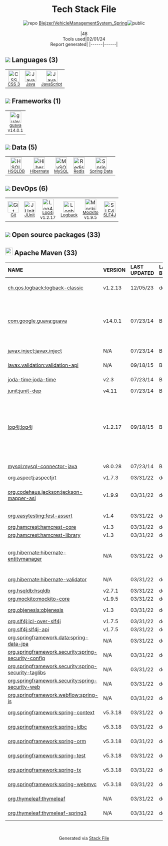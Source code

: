 <!--
&lt;--- Readme.md Snippet without images Start ---&gt;
## Tech Stack
Blejzer/VehicleManagementSystem_Spring is built on the following main stack:

- [Java](https://www.java.com) – Languages
- [MySQL](http://www.mysql.com) – Databases
- [Redis](http://redis.io/) – In-Memory Databases
- [JavaScript](https://developer.mozilla.org/en-US/docs/Web/JavaScript) – Languages
- [Hibernate](http://hibernate.org/) – Object Relational Mapper (ORM)
- [JUnit](http://junit.org/) – Testing Frameworks
- [Mockito](https://site.mockito.org/) – Testing Frameworks
- [Log4j](https://logging.apache.org/log4j/2.x/) – Logging Tools
- [SLF4J](http://slf4j.org/) – Log Management
- [Logback](https://logback.qos.ch/) – Log Management
- [guava](https://github.com/google/guava) – Java Tools
- [HSQLDB](http://hsqldb.org) – Databases
- [Spring Data](https://spring.io/projects/spring-data) – Database Tools

Full tech stack [here](/techstack.md)

&lt;--- Readme.md Snippet without images End ---&gt;

&lt;--- Readme.md Snippet with images Start ---&gt;
## Tech Stack
Blejzer/VehicleManagementSystem_Spring is built on the following main stack:

- <img width='25' height='25' src='https://img.stackshare.io/service/995/K85ZWV2F.png' alt='Java'/> [Java](https://www.java.com) – Languages
- <img width='25' height='25' src='https://img.stackshare.io/service/1025/logo-mysql-170x170.png' alt='MySQL'/> [MySQL](http://www.mysql.com) – Databases
- <img width='25' height='25' src='https://img.stackshare.io/service/1031/default_cbce472cd134adc6688572f999e9122b9657d4ba.png' alt='Redis'/> [Redis](http://redis.io/) – In-Memory Databases
- <img width='25' height='25' src='https://img.stackshare.io/service/1209/javascript.jpeg' alt='JavaScript'/> [JavaScript](https://developer.mozilla.org/en-US/docs/Web/JavaScript) – Languages
- <img width='25' height='25' src='https://img.stackshare.io/service/1756/1uNl_IZX.png' alt='Hibernate'/> [Hibernate](http://hibernate.org/) – Object Relational Mapper (ORM)
- <img width='25' height='25' src='https://img.stackshare.io/service/2020/874086.png' alt='JUnit'/> [JUnit](http://junit.org/) – Testing Frameworks
- <img width='25' height='25' src='https://img.stackshare.io/service/2021/4y634TJm_400x400.jpg' alt='Mockito'/> [Mockito](https://site.mockito.org/) – Testing Frameworks
- <img width='25' height='25' src='https://img.stackshare.io/service/2804/Coralogix-log4j-integration.jpg' alt='Log4j'/> [Log4j](https://logging.apache.org/log4j/2.x/) – Logging Tools
- <img width='25' height='25' src='https://img.stackshare.io/service/2805/05518ecaa42841e834421e9d6987b04f_400x400.png' alt='SLF4J'/> [SLF4J](http://slf4j.org/) – Log Management
- <img width='25' height='25' src='https://img.stackshare.io/service/2923/05518ecaa42841e834421e9d6987b04f_400x400.png' alt='Logback'/> [Logback](https://logback.qos.ch/) – Log Management
- <img width='25' height='25' src='https://img.stackshare.io/service/2970/wBjKn0ol.png' alt='guava'/> [guava](https://github.com/google/guava) – Java Tools
- <img width='25' height='25' src='https://img.stackshare.io/service/6958/yQ4763oZ_400x400.jpg' alt='HSQLDB'/> [HSQLDB](http://hsqldb.org) – Databases
- <img width='25' height='25' src='https://img.stackshare.io/service/7624/IG6D4Ro2_400x400.png' alt='Spring Data'/> [Spring Data](https://spring.io/projects/spring-data) – Database Tools

Full tech stack [here](/techstack.md)

&lt;--- Readme.md Snippet with images End ---&gt;
-->
<div align="center">

# Tech Stack File
![](https://img.stackshare.io/repo.svg "repo") [Blejzer/VehicleManagementSystem_Spring](https://github.com/Blejzer/VehicleManagementSystem_Spring)![](https://img.stackshare.io/public_badge.svg "public")
<br/><br/>
|48<br/>Tools used|02/01/24 <br/>Report generated|
|------|------|
</div>

## <img src='https://img.stackshare.io/languages.svg'/> Languages (3)
<table><tr>
  <td align='center'>
  <img width='36' height='36' src='https://img.stackshare.io/service/6727/css.png' alt='CSS 3'>
  <br>
  <sub><a href="https://developer.mozilla.org/en-US/docs/Web/CSS/CSS3">CSS 3</a></sub>
  <br>
  <sub></sub>
</td>

<td align='center'>
  <img width='36' height='36' src='https://img.stackshare.io/service/995/K85ZWV2F.png' alt='Java'>
  <br>
  <sub><a href="https://www.java.com">Java</a></sub>
  <br>
  <sub></sub>
</td>

<td align='center'>
  <img width='36' height='36' src='https://img.stackshare.io/service/1209/javascript.jpeg' alt='JavaScript'>
  <br>
  <sub><a href="https://developer.mozilla.org/en-US/docs/Web/JavaScript">JavaScript</a></sub>
  <br>
  <sub></sub>
</td>

</tr>
</table>

## <img src='https://img.stackshare.io/frameworks.svg'/> Frameworks (1)
<table><tr>
  <td align='center'>
  <img width='36' height='36' src='https://img.stackshare.io/service/2970/wBjKn0ol.png' alt='guava'>
  <br>
  <sub><a href="https://github.com/google/guava">guava</a></sub>
  <br>
  <sub>v14.0.1</sub>
</td>

</tr>
</table>

## <img src='https://img.stackshare.io/databases.svg'/> Data (5)
<table><tr>
  <td align='center'>
  <img width='36' height='36' src='https://img.stackshare.io/service/6958/yQ4763oZ_400x400.jpg' alt='HSQLDB'>
  <br>
  <sub><a href="http://hsqldb.org">HSQLDB</a></sub>
  <br>
  <sub></sub>
</td>

<td align='center'>
  <img width='36' height='36' src='https://img.stackshare.io/service/1756/1uNl_IZX.png' alt='Hibernate'>
  <br>
  <sub><a href="http://hibernate.org/">Hibernate</a></sub>
  <br>
  <sub></sub>
</td>

<td align='center'>
  <img width='36' height='36' src='https://img.stackshare.io/service/1025/logo-mysql-170x170.png' alt='MySQL'>
  <br>
  <sub><a href="http://www.mysql.com">MySQL</a></sub>
  <br>
  <sub></sub>
</td>

<td align='center'>
  <img width='36' height='36' src='https://img.stackshare.io/service/1031/default_cbce472cd134adc6688572f999e9122b9657d4ba.png' alt='Redis'>
  <br>
  <sub><a href="http://redis.io/">Redis</a></sub>
  <br>
  <sub></sub>
</td>

<td align='center'>
  <img width='36' height='36' src='https://img.stackshare.io/service/7624/IG6D4Ro2_400x400.png' alt='Spring Data'>
  <br>
  <sub><a href="https://spring.io/projects/spring-data">Spring Data</a></sub>
  <br>
  <sub></sub>
</td>

</tr>
</table>

## <img src='https://img.stackshare.io/devops.svg'/> DevOps (6)
<table><tr>
  <td align='center'>
  <img width='36' height='36' src='https://img.stackshare.io/service/1046/git.png' alt='Git'>
  <br>
  <sub><a href="http://git-scm.com/">Git</a></sub>
  <br>
  <sub></sub>
</td>

<td align='center'>
  <img width='36' height='36' src='https://img.stackshare.io/service/2020/874086.png' alt='JUnit'>
  <br>
  <sub><a href="http://junit.org/">JUnit</a></sub>
  <br>
  <sub></sub>
</td>

<td align='center'>
  <img width='36' height='36' src='https://img.stackshare.io/service/2804/Coralogix-log4j-integration.jpg' alt='Log4j'>
  <br>
  <sub><a href="https://logging.apache.org/log4j/2.x/">Log4j</a></sub>
  <br>
  <sub>v1.2.17</sub>
</td>

<td align='center'>
  <img width='36' height='36' src='https://img.stackshare.io/service/2923/05518ecaa42841e834421e9d6987b04f_400x400.png' alt='Logback'>
  <br>
  <sub><a href="https://logback.qos.ch/">Logback</a></sub>
  <br>
  <sub></sub>
</td>

<td align='center'>
  <img width='36' height='36' src='https://img.stackshare.io/service/2021/4y634TJm_400x400.jpg' alt='Mockito'>
  <br>
  <sub><a href="https://site.mockito.org/">Mockito</a></sub>
  <br>
  <sub>v1.9.5</sub>
</td>

<td align='center'>
  <img width='36' height='36' src='https://img.stackshare.io/service/2805/05518ecaa42841e834421e9d6987b04f_400x400.png' alt='SLF4J'>
  <br>
  <sub><a href="http://slf4j.org/">SLF4J</a></sub>
  <br>
  <sub></sub>
</td>

</tr>
</table>


## <img src='https://img.stackshare.io/group.svg' /> Open source packages (33)</h2>

## <img width='24' height='24' src='https://img.stackshare.io/package_manager/977/default_9833f2ef0bbc2a946b4cc5e9307264033361076b.png'/> Apache Maven (33)

|NAME|VERSION|LAST UPDATED|LAST UPDATED BY|LICENSE|VULNERABILITIES|
|:------|:------|:------|:------|:------|:------|
|[ch.qos.logback:logback-classic](http://logback.qos.ch)|v1.2.13|12/05/23|dependabot[bot] |EPL-1.0,LGPL-2.1+|N/A|
|[com.google.guava:guava](https://github.com/google/guava)|v14.0.1|07/23/14|Blejzer |Apache-2.0|[CVE-2023-2976](https://github.com/advisories/GHSA-7g45-4rm6-3mm3) (Moderate)<br/>[CVE-2018-10237](https://github.com/advisories/GHSA-mvr2-9pj6-7w5j) (Moderate)<br/>[CVE-2020-8908](https://github.com/advisories/GHSA-5mg8-w23w-74h3) (Low)|
|[javax.inject:javax.inject](http://code.google.com/p/atinject/)|N/A|07/23/14|Blejzer |Apache-2.0|N/A|
|[javax.validation:validation-api](http://beanvalidation.org)|N/A|09/18/15|Blejzer |Apache-2.0|N/A|
|[joda-time:joda-time](https://www.joda.org/joda-time/)|v2.3|07/23/14|Blejzer |Apache-2.0|N/A|
|[junit:junit-dep](http://junit.org)|v4.11|07/23/14|Blejzer |CPL-1.0|N/A|
|[log4j:log4j](http://logging.apache.org/log4j/1.2/)|v1.2.17|09/18/15|Blejzer |Apache-2.0|[CVE-2022-23305](https://github.com/advisories/GHSA-65fg-84f6-3jq3) (Critical)<br/>[CVE-2022-23307](https://github.com/advisories/GHSA-f7vh-qwp3-x37m) (Critical)<br/>[CVE-2019-17571](https://github.com/advisories/GHSA-2qrg-x229-3v8q) (Critical)<br/>[CVE-2022-23302](https://github.com/advisories/GHSA-w9p3-5cr8-m3jj) (High)<br/>[CVE-2021-4104](https://github.com/advisories/GHSA-fp5r-v3w9-4333) (High)|
|[mysql:mysql-connector-java](http://dev.mysql.com/doc/connector-j/en/)|v8.0.28|07/23/14|Blejzer |GPL-3.0-only|N/A|
|[org.aspectj:aspectjrt](http://www.aspectj.org)|v1.7.3|03/31/22|dependabot[bot] |EPL-1.0|N/A|
|[org.codehaus.jackson:jackson-mapper-asl](http://jackson.codehaus.org)|v1.9.9|03/31/22|dependabot[bot] |Apache-2.0|[CVE-2019-10202](https://github.com/advisories/GHSA-c27h-mcmw-48hv) (Critical)<br/>[CVE-2019-10172](https://github.com/advisories/GHSA-r6j9-8759-g62w) (High)|
|[org.easytesting:fest-assert](http://fest.easytesting.org/assert)|v1.4|03/31/22|dependabot[bot] |Apache-2.0|N/A|
|[org.hamcrest:hamcrest-core](http://hamcrest.org/JavaHamcrest/)|v1.3|03/31/22|dependabot[bot] |DSDP|N/A|
|[org.hamcrest:hamcrest-library](http://hamcrest.org/JavaHamcrest/)|v1.3|03/31/22|dependabot[bot] |DSDP|N/A|
|[org.hibernate:hibernate-entitymanager](http://hibernate.org/orm)|N/A|03/31/22|dependabot[bot] |LGPL-2.0-only,GPL-3.0-or-later|N/A|
|[org.hibernate:hibernate-validator](http://hibernate.org/validator/)|N/A|03/31/22|dependabot[bot] |Apache-2.0|N/A|
|[org.hsqldb:hsqldb](http://hsqldb.org)|v2.7.1|03/31/22|dependabot[bot] |Zed,TMate|N/A|
|[org.mockito:mockito-core](https://github.com/mockito/mockito)|v1.9.5|03/31/22|dependabot[bot] |MIT|N/A|
|[org.objenesis:objenesis](http://objenesis.org)|v1.3|03/31/22|dependabot[bot] |Apache-2.0|N/A|
|[org.slf4j:jcl-over-slf4j](http://www.slf4j.org)|v1.7.5|03/31/22|dependabot[bot] |MIT|N/A|
|[org.slf4j:slf4j-api](http://www.slf4j.org)|v1.7.5|03/31/22|dependabot[bot] |MIT|N/A|
|[org.springframework.data:spring-data-jpa](https://projects.spring.io/spring-data-jpa)|N/A|03/31/22|dependabot[bot] |Apache-2.0|N/A|
|[org.springframework.security:spring-security-config](http://spring.io/spring-security)|N/A|03/31/22|dependabot[bot] |Apache-2.0|N/A|
|[org.springframework.security:spring-security-taglibs](http://spring.io/spring-security)|N/A|03/31/22|dependabot[bot] |Apache-2.0|N/A|
|[org.springframework.security:spring-security-web](http://spring.io/spring-security)|N/A|03/31/22|dependabot[bot] |Apache-2.0|N/A|
|[org.springframework.webflow:spring-js](https://github.com/spring-projects/spring-webflow)|N/A|03/31/22|dependabot[bot] |Apache-2.0|N/A|
|[org.springframework:spring-context](https://github.com/spring-projects/spring-framework)|v5.3.18|03/31/22|dependabot[bot] |Apache-2.0|N/A|
|[org.springframework:spring-jdbc](https://github.com/spring-projects/spring-framework)|v5.3.18|03/31/22|dependabot[bot] |Apache-2.0|N/A|
|[org.springframework:spring-orm](https://github.com/spring-projects/spring-framework)|v5.3.18|03/31/22|dependabot[bot] |Apache-2.0|N/A|
|[org.springframework:spring-test](https://github.com/spring-projects/spring-framework)|v5.3.18|03/31/22|dependabot[bot] |Apache-2.0|N/A|
|[org.springframework:spring-tx](https://github.com/spring-projects/spring-framework)|v5.3.18|03/31/22|dependabot[bot] |Apache-2.0|N/A|
|[org.springframework:spring-webmvc](https://github.com/spring-projects/spring-framework)|v5.3.18|03/31/22|dependabot[bot] |Apache-2.0|N/A|
|[org.thymeleaf:thymeleaf](http://www.thymeleaf.org)|N/A|03/31/22|dependabot[bot] |Apache-2.0|N/A|
|[org.thymeleaf:thymeleaf-spring3](http://www.thymeleaf.org)|N/A|03/31/22|dependabot[bot] |Apache-2.0|N/A|

<br/>
<div align='center'>

Generated via [Stack File](https://github.com/marketplace/stack-file)
